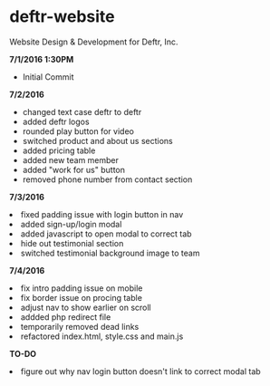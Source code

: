# deftr-website
Website Design &amp; Development for Deftr, Inc.

<b>7/1/2016 1:30PM</b>
<ul>
  <li>Initial Commit</li>
</ul>

<b>7/2/2016</b>
<ul>
	<li>changed text case deftr to deftr</li>
	<li>added deftr logos</li>
	<li>rounded play button for video</li>
	<li>switched product and about us sections</li>
	<li>added pricing table</li>
	<li>added new team member</li>
	<li>added "work for us" button</li>
	<li>removed phone number from contact section</li>
</ul>

<b>7/3/2016</b>
	<li>fixed padding issue with login button in nav</li>
	<li>added sign-up/login modal</li>
	<li>added javascript to open modal to correct tab</li>
	<li>hide out testimonial section</li>
	<li>switched testimonial background image to team</li>

<b>7/4/2016</b>
	<li>fix intro padding issue on mobile</li>
	<li>fix border issue on procing table</li>
	<li>adjust nav to show earlier on scroll</li>
	<li>addded php redirect file</li>
	<li>temporarily removed dead links</li>
	<li>refactored index.html, style.css and main.js</li>



<b>TO-DO</b>
	<li>figure out why nav login button doesn't link to correct modal tab</li>

